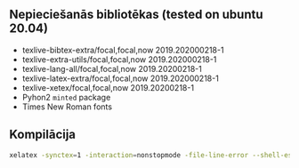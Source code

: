## Nepieciešanās bibliotēkas (tested on ubuntu 20.04)

- texlive-bibtex-extra/focal,focal,now 2019.202000218-1
- texlive-extra-utils/focal,focal,now 2019.202000218-1
- texlive-lang-all/focal,focal,now 2019.20200218-1
- texlive-latex-extra/focal,focal,now 2019.202000218-1
- texlive-xetex/focal,focal,now 2019.20200218-1
- Pyhon2 `minted` package
- Times New Roman fonts

## Kompilācija

```sh
xelatex -synctex=1 -interaction=nonstopmode -file-line-error --shell-escape main.tex
```
